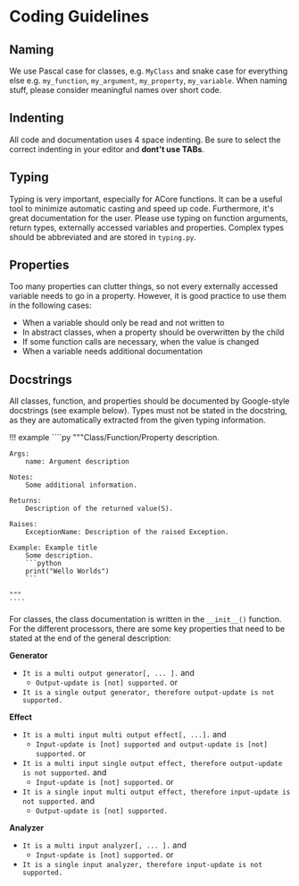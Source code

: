 # Coding Guidelines

## Naming

We use Pascal case for classes, e.g. `MyClass` and snake case for everything else e.g. `my_function`, `my_argument`, `my_property`, `my_variable`. When naming stuff, please consider meaningful names over short code.

## Indenting

All code and documentation uses 4 space indenting. Be sure to select the correct indenting in your editor and **dont't use TABs**.

## Typing

Typing is very important, especially for ACore functions. It can be a useful tool to minimize automatic casting and speed up code. Furthermore, it's great documentation for the user. Please use typing on function arguments, return types, externally accessed variables and properties. Complex types should be abbreviated and are stored in `typing.py`.

## Properties

Too many properties can clutter things, so not every externally accessed variable needs to go in a property. However, it is good practice to use them in the following cases:

- When a variable should only be read and not written to
- In abstract classes, when a property should be overwritten by the child
- If some function calls are necessary, when the value is changed
- When a variable needs additional documentation

## Docstrings

All classes, function, and properties should be documented by Google-style docstrings (see example below). Types must not be stated in the docstring, as they are automatically extracted from the given typing information.

!!! example
    ````py
    """Class/Function/Property description.

    Args:
        name: Argument description

    Notes:
        Some additional information.

    Returns:
        Description of the returned value(S).

    Raises:
        ExceptionName: Description of the raised Exception.

    Example: Example title
        Some description.
        ```python
        print("Wello Worlds")
        ```

    """
    ````

For classes, the class documentation is written in the `__init__()` function. For the different processors, there are some key properties that need to be stated at the end of the general description:

**Generator**

- `It is a multi output generator[, ... ].` and
    - `Output-update is [not] supported.` or
- `It is a single output generator, therefore output-update is not supported.` 

**Effect**

- `It is a multi input multi output effect[, ...].` and
    - `Input-update is [not] supported and output-update is [not] supported.` or
- `It is a multi input single output effect, therefore output-update is not supported.` and
    - `Input-update is [not] supported.` or
- `It is a single input multi output effect, therefore input-update is not supported.` and
    - `Output-update is [not] supported.`

**Analyzer**

- `It is a multi input analyzer[, ... ].` and
    - `Input-update is [not] supported.` or
- `It is a single input analyzer, therefore input-update is not supported.` 
